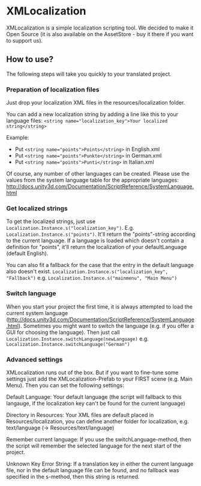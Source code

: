 # XMLocalization
XMLocalization is a simple localization scripting tool. We decided to make it Open Source (it is also available on the AssetStore - buy it there if you want to support us).

## How to use?
The following steps will take you quickly to your translated project.

### Preparation of localization files
Just drop your localization XML files in the resources/localization folder.

You can add a new localization string by adding a line like this to your language files:
`<string name="localization_key">Your localized string</string>`

Example: 
- Put `<string name="points">Points</string>` in English.xml
- Put `<string name="points">Punkte</string>` in German.xml
- Put `<string name="points">Punti</string>` in Italian.xml

Of course, any number of other languages ​​can be created.
Please use the values ​​from the system language table for the appropriate languages​​:
http://docs.unity3d.com/Documentation/ScriptReference/SystemLanguage.html

### Get localized strings
To get the localized strings, just use `Localization.Instance.s("localization_key")`.
E.g. `Localization.Instance.s("points")`.
It'll return the "points"-string according to the current language.
If a language is loaded which doesn't contain a definition for "points", it'll return the localization of your defaultLanguage (default English).

You can also fit a fallback for the case that the entry in the default language also doesn't exist. 
`Localization.Instance.s("localization_key", "Fallback")`
e.g. `Localization.Instance.s("mainmenu", "Main Menu")`

### Switch language
When you start your project the first time, it is always attempted to load the current system language (http://docs.unity3d.com/Documentation/ScriptReference/SystemLanguage.html).
Sometimes you might want to switch the language (e.g. if you offer a GUI for choosing the language).
Then just call `Localization.Instance.switchLanguage(newLanguage)`
e.g. `Localization.Instance.switchLanguage("German")`

### Advanced settings
XMLocalization runs out of the box.
But if you want to fine-tune some settings just add the XMLocalization-Prefab to your FIRST scene (e.g. Main Menu). 
Then you can set the following settings: 

Default Language: 
Your default language (the script will fallback to this langauge, if the localization key can't be found for the current language) 

Directory in Resources: 
Your XML files are default placed in Resources/localization, you can define another folder for localization, e.g. text/language (-> Resources/text/language)  

Remember current language: 
If you use the switchLanguage-method, then the script will remember the selected language for the next start of the project. 

Unknown Key Error String: 
If a translation key in either the current language file, nor in the default language file can be found, and no fallback was specified in the s-method, then this string is returned.
